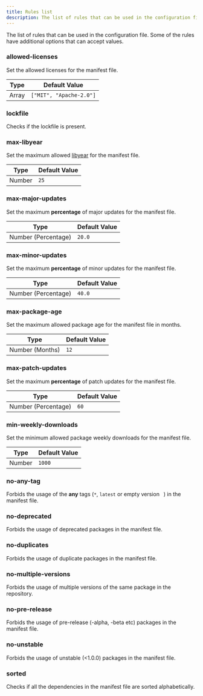 ```yaml
---
title: Rules list
description: The list of rules that can be used in the configuration file.
---
```


The list of rules that can be used in the configuration file.
Some of the rules have additional options that can accept values.

### allowed-licenses

Set the allowed licenses for the manifest file.

| Type          | Default Value           |
| ------------- | ----------------------- |
| Array<string> | `["MIT", "Apache-2.0"]` |

### lockfile

Checks if the lockfile is present.

### max-libyear

Set the maximum allowed [libyear](https://libyear.com/) for the manifest file.

| Type   | Default Value |
| ------ | ------------- |
| Number | `25`          |

### max-major-updates

Set the maximum **percentage** of major updates for the manifest file.

| Type                | Default Value |
| ------------------- | ------------- |
| Number (Percentage) | `20.0`        |

### max-minor-updates

Set the maximum **percentage** of minor updates for the manifest file.

| Type                | Default Value |
| ------------------- | ------------- |
| Number (Percentage) | `40.0`        |

### max-package-age

Set the maximum allowed package age for the manifest file in months.

| Type            | Default Value |
| --------------- | ------------- |
| Number (Months) | `12`          |

### max-patch-updates

Set the maximum **percentage** of patch updates for the manifest file.

| Type                | Default Value |
| ------------------- | ------------- |
| Number (Percentage) | `60`          |

### min-weekly-downloads

Set the minimum allowed package weekly downloads for the manifest file.

| Type   | Default Value |
| ------ | ------------- |
| Number | `1000`        |

### no-any-tag

Forbids the usage of the **any** tags (`*`, `latest` or empty version ` `) in the manifest file.

### no-deprecated

Forbids the usage of deprecated packages in the manifest file.

### no-duplicates

Forbids the usage of duplicate packages in the manifest file.

### no-multiple-versions

Forbids the usage of multiple versions of the same package in the repository.

### no-pre-release

Forbids the usage of pre-release (-alpha, -beta etc) packages in the manifest file.

### no-unstable

Forbids the usage of unstable (<1.0.0) packages in the manifest file.

### sorted

Checks if all the dependencies in the manifest file are sorted alphabetically.
